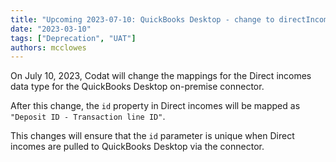 ```yaml
---
title: "Upcoming 2023-07-10: QuickBooks Desktop - change to directIncomes mappings"
date: "2023-03-10"
tags: ["Deprecation", "UAT"]
authors: mcclowes
---
```


On July 10, 2023, Codat will change the mappings for the Direct incomes data type for the QuickBooks Desktop on-premise connector.

<!--truncate-->

After this change, the `id` property in Direct incomes will be mapped as `"Deposit ID - Transaction line ID"`.

This changes will ensure that the `id` parameter is unique when Direct incomes are pulled to QuickBooks Desktop via the connector.
